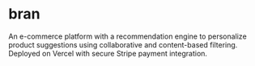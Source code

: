 # bran
An e-commerce platform with a recommendation engine to personalize product suggestions using collaborative and content-based filtering. Deployed on Vercel with secure Stripe payment integration.
